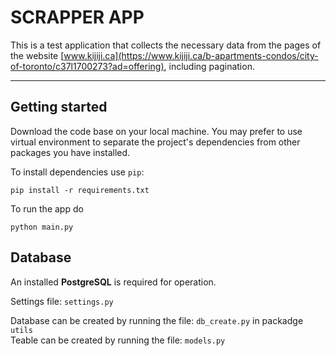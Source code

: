 # SCRAPPER APP

This is a test application that collects the necessary data from the pages of the website [www.kijiji.ca](https://www.kijiji.ca/b-apartments-condos/city-of-toronto/c37l1700273?ad=offering), including pagination.

---

## Getting started

Download the code base on your local machine. You may prefer to use virtual environment to separate the project's dependencies from other packages you have installed.

To install dependencies use `pip`:
```
pip install -r requirements.txt
```
To run the app do
```
python main.py
```

## Database

An installed **PostgreSQL** is required for operation.

Settings file: `settings.py`

Database can be created by running the file: `db_create.py` in packadge `utils` <br>
Teable can be created by running the file: `models.py`
